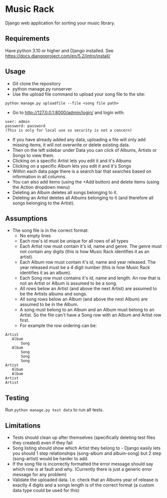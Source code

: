 # Music Rack

Django web application for sorting your music library.

## Requirements
Have python 3.10 or higher and Django installed. See https://docs.djangoproject.com/en/5.2/intro/install/

## Usage

- Git clone the repository
- python manage.py runserver
- Use the upload file command to upload your song file to the site:

`python manage.py uploadfile --file <song file path>`

- Go to http://127.0.0.1:8000/admin/login/ and login with:
```
user: admin
password: password
(This is only for local use so security is not a concern)
```
- If you have already added any data, uploading a file will only add missing items, it will not overwrite or delete existing data.
- Then on the left sidebar under Data you can click of Albums, Artists or Songs to view them.
- Clicking on a specific Artist lets you edit it and it's Albums
- Clicking on a specific Album lets you edit it and it's Songs
- Within each data page there is a search bar that searches based on information in all columns.
- You can also add items (using the +Add button) and delete items (using the Action dropdown menu)
- Deleting an Album deletes all songs belonging to it.
- Deleting an Artist deletes all Albums belonging to it (and therefore all songs belonging to the Artist).

## Assumptions
 - The song file is in the correct format:
    - No empty lines
    - Each row's id must be unique for all rows of all types
    - Each Artist row must contain it's id, name and genre. The genre must not contain any digits (this is how Music Rack identifies it as an artist).
    - Each Album row must contain it's id, name and year released. The year released must be a 4 digit number (this is how Music Rack identifies it as an album).
    - Each Song row must contains it's id, name and length. An row that is not an Artist or Album is assumed to be a song.
    - All rows below an Artist (and above the next Artist) are assumed to be the Artists albums and songs.
    - All song rows below an Album (and above the next Album) are assumed to be in the Album.
    - A song must belong to an Album and an Album must belong to an Artist. So the file can't have a Song row with an Album and Artist row first.
    - For example the row ordering can be:

 ```
 Artist 
    Album
        Song
    Album
        Song
        Song
        Song
Artist
    Album
    Album
Artist
Artist
```

## Testing

Run `python manage.py test data` to run all tests.

## Limitations

- Tests should clean up after themselves (specifically deleting test files they created) even if they fail
- Song listing should show which Artist they belong to - Django easily lets you should 1 step relationships (song-album and album-song) but 2 step (song-artist) would be harder to add.
- If the song file is incorrectly formatted the error message should say which row is at fault and why. (Currently there is just a generic error message for any problem)
- Validate the uploaded data. I.e. check that an Albums year of release is exactly 4 digits and a songs length is of the correct format (a custom data type could be used for this) 
